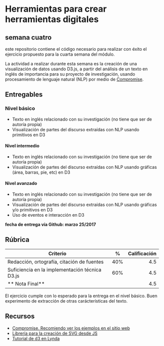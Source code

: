 # Herramientas para crear herramientas digitales

## semana cuatro

este repositorio contiene el código necesario para realizar con éxito el ejercicio propuesto para la cuarta semana del módulo.

La actividad a realizar durante esta semana es la creación de una visualización de datos usando D3.js, a partir del análisis de un texto en inglés de importancia para su proyecto de investigación, usando procesamiento de lenguaje natural (NLP) por medio de [Compromise](https://github.com/nlp-compromise/compromise).

## Entregables

### Nivel básico

* Texto en inglés relacionado con su investigación (no tiene que ser de autoría propia)
* Visualización de partes del discurso extraídas con NLP usando primitivos en D3

#### Nivel intermedio

* Texto en inglés relacionado con su investigación (no tiene que ser de autoría propia)
* Visualización de partes del discurso extraídas con NLP usando gráficas (área, barras, pie, etc) en D3


#### Nivel avanzado

* Texto en inglés relacionado con su investigación (no tiene que ser de autoría propia)
* Visualización de partes del discurso extraídas con NLP usando gráficas y/o primitivos en D3
* Uso de eventos e interacción en D3


**fecha de entrega vía Github: marzo 25/2017**

## Rúbrica

|  Criterio  | %      |  Calificación |
|----------|:-------------:|------:|
| Redacción, ortografía, citación de fuentes |  40% | 4.5 |
| Suficiencia en la implementación técnica D3.js |    60%   | 4.5 |
| ** Nota Final** | | 4.5|

El ejercicio cumple con lo esperado para la entrega en el nivel básico. Buen experimento de extracción de otras carácterísticas del texto.


## Recursos

* [Compromise. Recomiendo ver los ejemplos en el sitio web](https://github.com/nlp-compromise/compromise)
* [Librería para la creación de SVG desde JS](https://d3js.org/ )
* [Tutorial de d3 en Lynda](https://www.lynda.com/D3-js-tutorials/D3-js-Essential-Training-Data-Scientists/504428-2.html)
